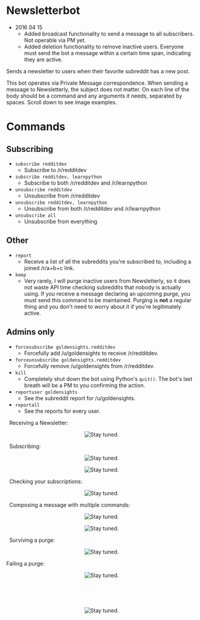 Newsletterbot
=============

- 2016 04 15
    - Added broadcast functionality to send a message to all subscribers. Not operable via PM yet.
    - Added deletion functionality to remove inactive users. Everyone must send the bot a message within a certain time span, indicating they are active.

Sends a newsletter to users when their favorite subreddit has a new post.

This bot operates via Private Message correspondence. When sending a message to Newsletterly, the subject does not matter. On each line of the body should be a command and any arguments it needs, separated by spaces. Scroll down to see image examples.

# Commands

## Subscribing
- `subscribe redditdev`
    - Subscribe to /r/redditdev
- `subscribe redditdev, learnpython`
    - Subscribe to both /r/redditdev and /r/learnpython
- `unsubscribe redditdev`
    - Unsubscribe from /r/redditdev
- `unsubscribe redditdev, learnpython`
    - Unsubscribe from both /r/redditdev and /r/learnpython
- `unsubscribe all`
    - Unsubscribe from everything

## Other
- `report`
    - Receive a list of all the subreddits you're subscribed to, including a joined /r/a+b+c link.
- `keep`
    - Very rarely, I will purge inactive users from Newsletterly, so it does not waste API time checking subreddits that nobody is actually using. If you receive a message declaring an upcoming purge, you must send this command to be maintained. Purging is **not** a regular thing and you don't need to worry about it if you're legitimately active.

## Admins only
- `forcesubscribe goldensights.redditdev`
    - Forcefully add /u/goldensights to receive /r/redditdev.
- `forceunsubscribe goldensights.redditdev`
    - Forcefully remove /u/goldensights from /r/redditdev.
- `kill`
    - Completely shut down the bot using Python's `quit()`. The bot's last breath will be a PM to you confirming the action.
- `reportuser goldensights`
    - See the subreddit report for /u/goldensights.
- `reportall`
    - See the reports for every user.

&nbsp;
Receiving a Newsletter:

<p align="center">
  <img src="https://github.com/voussoir/reddit/blob/master/.GitImages/newsletterly_demo_newposts.png?raw=true" alt="Stay tuned."/>
</p>

&nbsp;
Subscribing:
<p align="center">
  <img src="https://github.com/voussoir/reddit/blob/master/.GitImages/newsletterly_demo_subscribe.png?raw=true" alt="Stay tuned."/>
</p>
<p align="center">
  <img src="https://github.com/voussoir/reddit/blob/master/.GitImages/newsletterly_demo_subscribemultiple.png?raw=true" alt="Stay tuned."/>
</p>

&nbsp;
Checking your subscriptions:

<p align="center">
  <img src="https://github.com/voussoir/reddit/blob/master/.GitImages/newsletterly_demo_report.png?raw=true" alt="Stay tuned."/>
</p>

&nbsp;
Composing a message with multiple commands:
<p align="center">
  <img src="https://github.com/voussoir/reddit/blob/master/.GitImages/newsletterly_demo_multiplecompose.png?raw=true" alt="Stay tuned."/>
</p>
<p align="center">
  <img src="https://github.com/voussoir/reddit/blob/master/.GitImages/newsletterly_demo_multipleresponse.png?raw=true" alt="Stay tuned."/>
</p>

&nbsp;
Surviving a purge:
<p align="center">
  <img src="https://github.com/voussoir/reddit/blob/master/.GitImages/newsletterly_purge_keep.png?raw=true" alt="Stay tuned."/>
</p>

Failing a purge:
<p align="center">
  <img src="https://github.com/voussoir/reddit/blob/master/.GitImages/newsletterly_purge_drop.png?raw=true" alt="Stay tuned."/>
</p>

&nbsp;

&nbsp;

<p align="center">
  <img src="https://github.com/voussoir/reddit/blob/master/.GitImages/Newsletterly_cover2.png?raw=true" alt="Stay tuned."/>
</p>